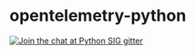# opentelemetry-python


[![Join the chat at Python SIG gitter](https://badges.gitter.im/open-telemetry/opentelemetry-python.svg)](https://gitter.im/open-telemetry/opentelemetry-python?utm_source=badge&utm_medium=badge&utm_campaign=pr-badge&utm_content=badge)
